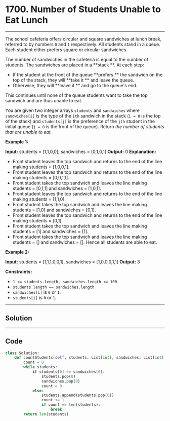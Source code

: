 # 1700. Number of Students Unable to Eat Lunch

---

The school cafeteria offers circular and square sandwiches at lunch break, referred to by numbers `0` and `1` respectively. All students stand in a queue. Each student either prefers square or circular sandwiches.

The number of sandwiches in the cafeteria is equal to the number of students. The sandwiches are placed in a **stack **. At each step:

  * If the student at the front of the queue **prefers ** the sandwich on the top of the stack, they will **take it ** and leave the queue.
  * Otherwise, they will **leave it ** and go to the queue's end.



This continues until none of the queue students want to take the top sandwich and are thus unable to eat.

You are given two integer arrays `students` and `sandwiches` where `sandwiches[i]` is the type of the `i​​​​​​th` sandwich in the stack (`i = 0` is the top of the stack) and `students[j]` is the preference of the `j​​​​​​th` student in the initial queue (`j = 0` is the front of the queue). Return _the number of students that are unable to eat._

 

**Example 1:**


**Input:** students = [1,1,0,0], sandwiches = [0,1,0,1]
**Output:** 0 **Explanation:**
- Front student leaves the top sandwich and returns to the end of the line making students = [1,0,0,1].
- Front student leaves the top sandwich and returns to the end of the line making students = [0,0,1,1].
- Front student takes the top sandwich and leaves the line making students = [0,1,1] and sandwiches = [1,0,1].
- Front student leaves the top sandwich and returns to the end of the line making students = [1,1,0].
- Front student takes the top sandwich and leaves the line making students = [1,0] and sandwiches = [0,1].
- Front student leaves the top sandwich and returns to the end of the line making students = [0,1].
- Front student takes the top sandwich and leaves the line making students = [1] and sandwiches = [1].
- Front student takes the top sandwich and leaves the line making students = [] and sandwiches = [].
Hence all students are able to eat.


**Example 2:**


**Input:** students = [1,1,1,0,0,1], sandwiches = [1,0,0,0,1,1]
**Output:** 3


 

**Constraints:**

  * `1 <= students.length, sandwiches.length <= 100`
  * `students.length == sandwiches.length`
  * `sandwiches[i]` is `0` or `1`.
  * `students[i]` is `0` or `1`.

---

## Solution



---

## Code
```python
class Solution:
    def countStudents(self, students: List[int], sandwiches: List[int]) -> int:
        count = 0
        while students:
            if students[0] == sandwiches[0]:
                students.pop(0)
                sandwiches.pop(0)
                count = 0
            else:
                students.append(students.pop(0))
                count += 1
                if count == len(students):
                    break
        return len(students)
```